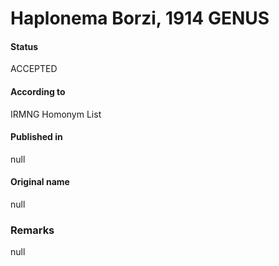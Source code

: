 # Haplonema Borzi, 1914 GENUS

#### Status
ACCEPTED

#### According to
IRMNG Homonym List

#### Published in
null

#### Original name
null

### Remarks
null